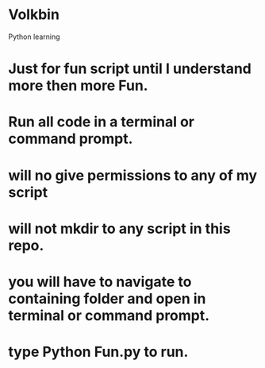 # Volkbin
Python learning
# Just for fun script until I understand more then more Fun.
# Run all code in a terminal or command prompt.
# will no give permissions to any of my script
# will not mkdir to any script in this repo.
# you will have to navigate to containing folder and open in terminal  or command prompt.
# type Python Fun.py to run.

